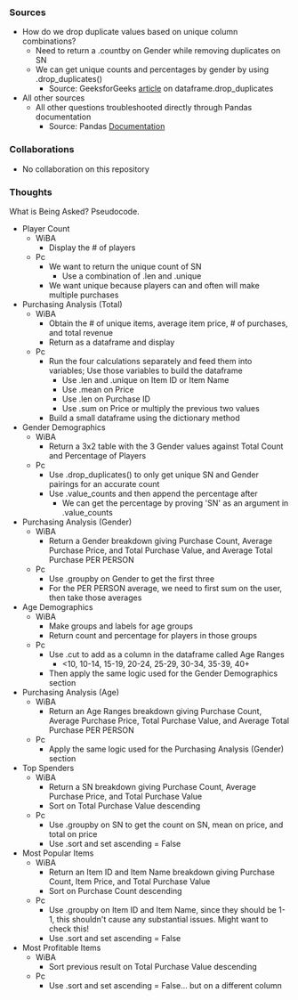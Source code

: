 ### Sources
- How do we drop duplicate values based on unique column combinations?
  - Need to return a .countby on Gender while removing duplicates on SN
  - We can get unique counts and percentages by gender by using .drop_duplicates()
    - Source: GeeksforGeeks [article](https://www.geeksforgeeks.org/python-pandas-dataframe-drop_duplicates/) on dataframe.drop_duplicates
- All other sources
  - All other questions troubleshooted directly through Pandas documentation
    - Source: Pandas [Documentation](https://pandas.pydata.org/pandas-docs/stable/index.html)

### Collaborations
- No collaboration on this repository

### Thoughts
What is Being Asked? Pseudocode.

- Player Count
  - WiBA
    - Display the # of players
  - Pc
    - We want to return the unique count of SN
      - Use a combination of .len and .unique
    - We want unique because players can and often will make multiple purchases
- Purchasing Analysis (Total)
  - WiBA
    - Obtain the # of unique items, average item price, # of purchases, and total revenue
    - Return as a dataframe and display
  - Pc
    - Run the four calculations separately and feed them into variables; Use those variables to build the dataframe
      - Use .len and .unique on Item ID or Item Name
      - Use .mean on Price
      - Use .len on Purchase ID
      - Use .sum on Price or multiply the previous two values
    - Build a small dataframe using the dictionary method
- Gender Demographics
  - WiBA
    - Return a 3x2 table with the 3 Gender values against Total Count and Percentage of Players
  - Pc
    - Use .drop_duplicates() to only get unique SN and Gender pairings for an accurate count
    - Use .value_counts and then append the percentage after
      - We can get the percentage by proving 'SN' as an argument in .value_counts
- Purchasing Analysis (Gender)
  - WiBA
    - Return a Gender breakdown giving Purchase Count, Average Purchase Price, and Total Purchase Value, and Average Total Purchase PER PERSON
  - Pc
    - Use .groupby on Gender to get the first three
    - For the PER PERSON average, we need to first sum on the user, then take those averages
- Age Demographics
  - WiBA
    - Make groups and labels for age groups
    - Return count and percentage for players in those groups
  - Pc
    - Use .cut to add as a column in the dataframe called Age Ranges
      - <10, 10-14, 15-19, 20-24, 25-29, 30-34, 35-39, 40+
    - Then apply the same logic used for the Gender Demographics section
- Purchasing Analysis (Age)
  - WiBA
    - Return an Age Ranges breakdown giving Purchase Count, Average Purchase Price, Total Purchase Value, and Average Total Purchase PER PERSON
  - Pc
    - Apply the same logic used for the Purchasing Analysis (Gender) section
- Top Spenders
  - WiBA
    - Return a SN breakdown giving Purchase Count, Average Purchase Price, and Total Purchase Value
    - Sort on Total Purchase Value descending
  - Pc
    - Use .groupby on SN to get the count on SN, mean on price, and total on price
    - Use .sort and set ascending = False
- Most Popular Items
  - WiBA
    - Return an Item ID and Item Name breakdown giving Purchase Count, Item Price, and Total Purchase Value
    - Sort on Purchase Count descending
  - Pc
    - Use .groupby on Item ID and Item Name, since they should be 1-1, this shouldn't cause any substantial issues. Might want to check this!
    - Use .sort and set ascending = False
- Most Profitable Items
  - WiBA
    - Sort previous result on Total Purchase Value descending
  - Pc
    - Use .sort and set ascending = False... but on a different column
